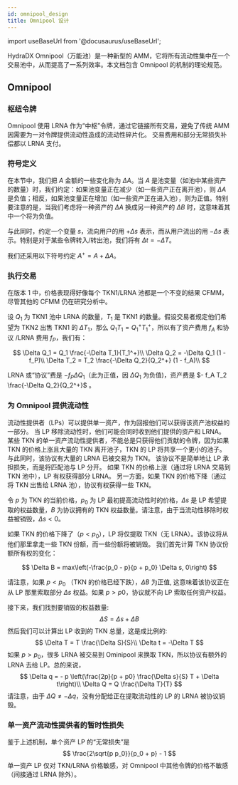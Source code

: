 ```yaml
---
id: omnipool_design
title: Omnipool 设计
---
```


import useBaseUrl from '@docusaurus/useBaseUrl';

HydraDX Omnipool（万能池）是一种新型的 AMM，它将所有流动性集中在一个交易池中，从而提高了一系列效率。本文档包含 Omnipool 的机制的理论规范。

## Omnipool

### 枢纽令牌

Omnipool 使用 LRNA 作为“中枢”令牌，通过它链接所有交易，避免了传统 AMM 因需要为一对令牌提供流动性造成的流动性碎片化。 交易费用和部分无常损失补偿都以 LRNA 支付。

### 符号定义

在本节中，我们把 $A$ 金额的一些变化称为 $\Delta A$。当 $A$ 是池变量（如池中某些资产的数量）时，我们约定：如果池变量正在减少（如一些资产正在离开池），则 $\Delta A$ 是负值；相反，如果池变量正在增加（如一些资产正在进入池），则为正值。特别要注意的是，当我们考虑将一种资产的 $\Delta A$ 换成另一种资产的 $\Delta B$ 时，这意味着其中一个将为负值。

与此同时，约定一个变量 $s$，流向用户的用 $+\Delta s$ 表示，而从用户流出的用 $-\Delta s$ 表示。特别是对于某些令牌转入/转出池，我们将有 $\Delta t = -\Delta T$。

我们还采用以下符号约定 $A^+ = A + \Delta A$。

### 执行交易

在版本 1 中，价格表现得好像每个 TKN1/LRNA 池都是一个不变的结果 CFMM，尽管其他的 CFMM 仍在研究分析中。

设 $Q_1$ 为 TKN1 池中 LRNA 的数量，$T_1$ 是 TKN1 的数量。假设交易者规定他们希望为 TKN2 出售 TKN1 的 $\Delta T_1$，那么 $Q_1 T_1 = Q_1^+ T_1^+$，所以有了资产费用 $f_A$ 和协议 /LRNA 费用 $f_P$，我们有：

$$
\Delta Q_1 = Q_1 \frac{-\Delta T_1}{T_1^+}\\
\Delta Q_2 = -\Delta Q_1 (1 - f_P)\\
\Delta T_2 = T_2 \frac{-\Delta Q_2}{Q_2^+} (1 - f_A)\\
$$

LRNA 或“协议”费是 $- f_P \Delta Q_1$（此为正值，因 $\Delta Q_1$ 为负值)，资产费是 $- f_A T_2 \frac{-\Delta Q_2}{Q_2^+}$ 。

### 为 Omnipool 提供流动性
流动性提供者（LPs）可以提供单一资产，作为回报他们可以获得该资产池权益的一部分。 当 LP 移除流动性时，他们可能会同时收到他们提供的资产和 LRNA。
某些 TKN 的单一资产流动性提供者，不能总是只获得他们贡献的令牌，因为如果 TKN 的价格上涨且大量的 TKN 离开池子，TKN 的 LP 将共享一个更小的池子。 与此同时，该协议有大量的 LRNA 已被交易为 TKN。 该协议不是简单地让 LP 承担损失，而是将匹配池与 LP 分开。 如果 TKN 的价格上涨（通过将 LRNA 交易到 TKN 池中），LP 有权获得部分 LRNA。 另一方面，如果 TKN 的价格下降（通过将 TKN 出售给 LRNA 池），协议有权获得一些 TKN。

令 $p$ 为 TKN 的当前价格，$p_0$ 为 LP 最初提高流动性时的价格，$\Delta s$ 是 LP 希望提取的权益数量，$B$ 为协议拥有的 TKN 权益数量。请注意，由于当流动性移除时权益被销毁，$\Delta s < 0$。

如果 TKN 的价格下降了（$p < p_0$），LP 将仅提取 TKN（无 LRNA）。该协议将从他们那里拿走一些 TKN 份额，而一些份额将被销毁。
我们首先计算 TKN 协议份额所有权的变化：

$$
\Delta B = max\left(-\frac{p_0 - p}{p + p_0} \Delta s, 0\right)
$$

请注意，如果 $p < p_0$ （TKN 的价格已经下跌），$\Delta B$ 为正值, 这意味着该协议正在从 LP 那里索取部分 $\Delta s$ 权益。如果 $p > p0$，协议就不向 LP 索取任何资产权益。

接下来，我们找到要销毁的权益数量:
$$
\Delta S = \Delta s + \Delta B
$$
然后我们可以计算出 LP 收到的 TKN 总量，这是成比例的:
$$
\Delta T = T \frac{\Delta S}{S}\\
\Delta t = -\Delta T
$$
如果 $p > p_0$，很多 LRNA 被交易到 Ominipool 来换取 TKN，所以协议有额外的 LRNA 去给 LP。总的来说，
$$
\Delta q = - p \left(\frac{2p}{p + p0} \frac{\Delta s}{S} T + \Delta t\right)\\
\Delta Q = Q \frac{\Delta T}{T}
$$
请注意，由于 $\Delta Q \neq -\Delta q$，没有分配给正在提取流动性的 LP 的 LRNA 被协议销毁。

### 单一资产流动性提供者的暂时性损失
鉴于上述机制，单个资产 LP 的“无常损失”是
$$
\frac{2\sqrt{p p_0}}{p_0 + p} - 1
$$
单一资产 LP 仅对 TKN/LRNA 价格敏感，对 Omnipool 中其他令牌的价格不敏感（间接通过 LRNA 除外）。

